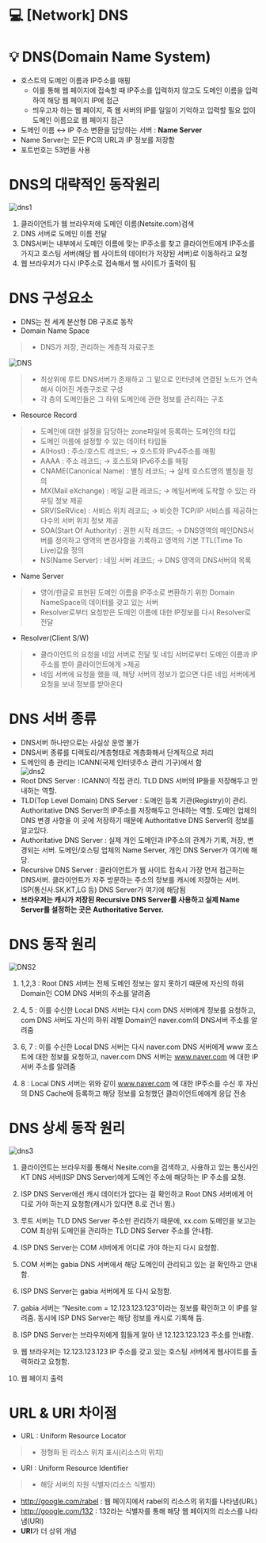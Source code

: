 💻 [Network] DNS
=========================

# 💡 DNS(Domain Name System)

* 호스트의 도메인 이름과 IP주소를 매핑
  * 이를 통해 웹 페이지에 접속할 때 IP주소를 입력하지 않고도 도메인 이름을 입력하여 해당 웹 페이지 IP에 접근
  * 띄우고자 하는 웹 페이지, 즉 웹 서버의 IP를 일일이 기억하고 입력할 필요 없이 도메인 이름으로 웹 페이지 접근   
* 도메인 이름 ↔️ IP 주소 변환을 담당하는 서버 : **Name Server**   
* Name Server는 모든 PC의 URL과 IP 정보를 저장함   
* 포트번호는 53번을 사용   
 
# DNS의 대략적인 동작원리   
![dns1](https://user-images.githubusercontent.com/57285121/115509710-b983bc80-a2b9-11eb-8626-bc8d7ff30ad0.PNG)   
1. 클라이언트가 웹 브라우저에 도메인 이름(Netsite.com)검색   
2. DNS 서버로 도메인 이름 전달
3. DNS서버는 내부에서 도메인 이름에 맞는 IP주소를 찾고 클라이언트에게 IP주소를 가지고 호스팅 서버(해당 웹 사이트의 데이터가 저장된 서버)로 이동하라고 요청
4. 웹 브라우저가 다시 IP주소로 접속해서 웹 사이트가 출력이 됨

# DNS 구성요소
* DNS는 전 세계 분산형 DB 구조로 동작   
* Domain Name Space   
> * DNS가 저장, 관리하는 계층적 자료구조   
  
![DNS](https://user-images.githubusercontent.com/57285121/115060392-c5baf300-9f22-11eb-8b78-70527a4f04ba.PNG)   
   
> * 최상위에 루트 DNS서버가 존재하고 그 밑으로 인터넷에 연결된 노드가 연속해서 이어진 계층구조로 구성   
> * 각 층의 도메인들은 그 하위 도메인에 관한 정보를 관리하는 구조   

* Resource Record
> * 도메인에 대한 설정을 담당하는 zone파일에 등록하는 도메인의 타입
> * 도메인 이름에 설정할 수 있는 데이터 타입들   
> * A(Host) : 주소/호스트 레코드; →  호스트와 IPv4주소를 매핑   
> * AAAA : 주소 레코드; →  호스트와 IPv6주소를 매핑   
> * CNAME(Canonical Name) : 별칭 레코드; →  실제 호스트명의 별칭을 정의   
> * MX(Mail eXchange) : 메일 교환 레코드; →  메일서버에 도착할 수 있는 라우팅 정보 제공   
> * SRV(SeRVice) : 서비스 위치 레코드; →  비슷한 TCP/IP 서비스를 제공하는 다수의 서버 위치 정보 제공   
> * SOA(Start Of Authority) : 권한 시작 레코드; →  DNS영역의 메인DNS서버를 정의하고 영역의 변경사항을 기록하고 영역의 기본 TTL(Time To Live)값을 정의   
> * NS(Name Server) : 네임 서버 레코드; →  DNS 영역의 DNS서버의 목록

* Name Server  
> * 영어/한글로 표현된 도메인 이름을 IP주소로 변환하기 위한 Domain NameSpace의 데이터를 갖고 있는 서버   
> * Resolver로부터 요청받은 도메인 이름에 대한 IP정보를 다시 Resolver로 전달

* Resolver(Client S/W)
> * 클라이언트의 요청을 네임 서버로 전달 및 네임 서버로부터 도메인 이름과 IP주소를 받아 클라이언트에게 >제공
> * 네임 서버에 요청을 했을 때, 해당 서버의 정보가 없으면 다른 네임 서버에게 요청을 보내 정보를 받아온다

# DNS 서버 종류  
* DNS서버 하나만으로는 사실상 운영 불가
* DNS서버 종류를 디렉토리/계층형태로 계층화해서 단계적으로 처리
* 도메인의 총 관리는 ICANN(국제 인터넷주소 관리 기구)에서 함   
![dns2](https://user-images.githubusercontent.com/57285121/115511329-b12c8100-a2bb-11eb-891a-b0d295ded98d.PNG)
* Root DNS Server : ICANN이 직접 관리. TLD DNS 서버의 IP들을 저장해두고 안내하는 역할.
* TLD(Top Level Domain) DNS Server : 도메인 등록 기관(Registry)이 관리. Authoritative DNS Server의 IP주소를 저장해두고 안내하는 역할. 도메인 업체의 DNS 변경 사항을 이 곳에 저장하기 때문에 Authoritative DNS Server의 정보를 알고있다.
* Authoritative DNS Server : 실제 개인 도메인과 IP주소의 관계가 기록, 저장, 변경되는 서버. 도메인/호스팅 업체의 Name Server, 개인 DNS Server가 여기에 해당.
* Recursive DNS Server : 클라이언트가 웹 사이트 접속시 가장 먼저 접근하는 DNS서버. 클라이언트가 자주 방문하는 주소의 정보를 캐시에 저장하는 서버. ISP(통신사.SK,KT,LG 등) DNS Server가 여기에 해당됨
* **브라우저는 캐시가 저장된 Recursive DNS Server를 사용하고 실제 Name Server를 설정하는 곳은 Authoritative Server.**

# DNS 동작 원리
    
![DNS2](https://user-images.githubusercontent.com/57285121/115060487-dff4d100-9f22-11eb-86ab-313cce828808.PNG)   
   
1. 1,2,3 : Root DNS 서버는 전체 도메인 정보는 알지 못하기 때문에 자신의 하위 Domain인 COM DNS 서버의 주소를 알려줌

2. 4, 5 : 이를 수신한 Local DNS 서버는 다시 com DNS 서버에게 정보를 요청하고, com DNS 서버도 자신의 하위 레벨 Domain인 naver.com의 DNS서버 주소를 알려줌

3. 6, 7 : 이를 수신한 Local DNS 서버는 다시 naver.com DNS 서버에게 www 호스트에 대한 정보를 요청하고, naver.com DNS 서버는 www.naver.com 에 대한 IP서버 주소를 알려줌

4. 8 : Local DNS 서버는 위와 같이 www.naver.com 에 대한 IP주소를 수신 후 자신의 DNS Cache에 등록하고 해당 정보를 요청했던 클라이언트에에게 응답 전송


# DNS 상세 동작 원리
   
![dns3](https://user-images.githubusercontent.com/57285121/115513296-dfab5b80-a2bd-11eb-9374-469e9c97ba1c.PNG)   


1. 클라이언트는 브라우저를 통해서 Nesite.com을 검색하고, 사용하고 있는 통신사인 KT DNS 서버(ISP DNS Server)에게 도메인 주소에 해당하는 IP 주소를 요청.

2. ISP DNS Server에선 캐시 데이터가 없다는 걸 확인하고 Root DNS 서버에게 어디로 가야 하는지 요청함(캐시가 있다면 8.로 건너 뜀.)

3. 루트 서버는 TLD DNS Server 주소만 관리하기 때문에, xx.com 도메인을 보고는 COM 최상위 도메인을 관리하는 TLD DNS Server 주소를 안내함.

4. ISP DNS Server는 COM 서버에게 어디로 가야 하는지 다시 요청함.

5. COM 서버는 gabia DNS 서버에서 해당 도메인이 관리되고 있는 걸 확인하고 안내함.

6. ISP DNS Server는 gabia 서버에게 또 다시 요청함.

7. gabia 서버는 “Nesite.com = 12.123.123.123”이라는 정보를 확인하고 이 IP를 알려줌. 동시에 ISP DNS Server는 해당 정보를 캐시로 기록해 둠.

8. ISP DNS Server는 브라우저에게 힘들게 알아 낸 12.123.123.123 주소를 안내함.

9. 웹 브라우저는 12.123.123.123 IP 주소를 갖고 있는 호스팅 서버에게 웹사이트를 출력하라고 요청함.

10. 웹 페이지 출력

# URL & URI 차이점
* URL : Uniform Resource Locator
> * 정형화 된 리소스 위치 표시(리소스의 위치)   

* URI : Uniform Resource Identifier
> * 해당 서버의 자원 식별자(리소스 식별자)   

* http://google.com/rabel : 웹 페이지에서 rabel의 리소스의 위치를 나타냄(URL)
* http://google.com/132 : 132라는 식별자를 통해 해당 웹 페이지의 리소스를 나타냄(URI)
* **URI**가 더 상위 개념














  
